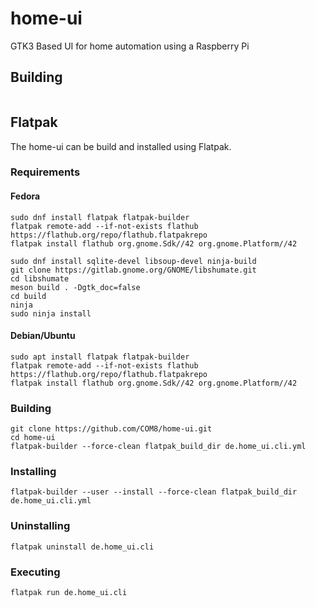 # home-ui
GTK3 Based UI for home automation using a Raspberry Pi

## Building
```
```

## Flatpak
The home-ui can be build and installed using Flatpak.

### Requirements
#### Fedora
```
sudo dnf install flatpak flatpak-builder
flatpak remote-add --if-not-exists flathub https://flathub.org/repo/flathub.flatpakrepo
flatpak install flathub org.gnome.Sdk//42 org.gnome.Platform//42
```

```
sudo dnf install sqlite-devel libsoup-devel ninja-build
git clone https://gitlab.gnome.org/GNOME/libshumate.git
cd libshumate
meson build . -Dgtk_doc=false
cd build
ninja
sudo ninja install
```

#### Debian/Ubuntu
```
sudo apt install flatpak flatpak-builder
flatpak remote-add --if-not-exists flathub https://flathub.org/repo/flathub.flatpakrepo
flatpak install flathub org.gnome.Sdk//42 org.gnome.Platform//42
```

### Building
```
git clone https://github.com/COM8/home-ui.git
cd home-ui
flatpak-builder --force-clean flatpak_build_dir de.home_ui.cli.yml
```

### Installing
```
flatpak-builder --user --install --force-clean flatpak_build_dir de.home_ui.cli.yml
```

### Uninstalling
```
flatpak uninstall de.home_ui.cli
```

### Executing
```
flatpak run de.home_ui.cli
```